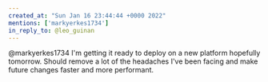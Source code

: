 ```yaml
---
created_at: "Sun Jan 16 23:44:44 +0000 2022"
mentions: ['markyerkes1734']
in_reply_to: @leo_guinan
---
```


@markyerkes1734 I'm getting it ready to deploy on a new platform hopefully tomorrow. Should remove a lot of the headaches I've been facing and make future changes faster and more performant.